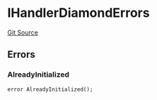 # IHandlerDiamondErrors
[Git Source](https://github.com/thrackle-io/aquifi-rules-v1/blob/5c9d84d4763cc8482f9b9d326982059877bc2610/src/common/IErrors.sol)


## Errors
### AlreadyInitialized

```solidity
error AlreadyInitialized();
```

